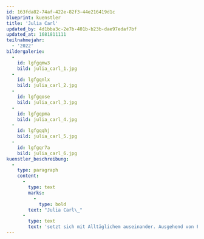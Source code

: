 ```yaml
---
id: 163fda82-74af-422e-82f3-44e216419d1c
blueprint: kuenstler
title: 'Julia Carl'
updated_by: 4d1bba3c-2e7b-401b-b23b-dae97edaf7bf
updated_at: 1681811111
teilnahmejahr:
  - '2022'
bildergalerie:
  -
    id: lgfgqmw3
    bild: julia_carl_1.jpg
  -
    id: lgfgqnlx
    bild: julia_carl_2.jpg
  -
    id: lgfgqose
    bild: julia_carl_3.jpg
  -
    id: lgfgqpma
    bild: julia_carl_4.jpg
  -
    id: lgfgqqhj
    bild: julia_carl_5.jpg
  -
    id: lgfgqr7a
    bild: julia_carl_6.jpg
kuenstler_beschreibung:
  -
    type: paragraph
    content:
      -
        type: text
        marks:
          -
            type: bold
        text: "Julia Carl\_"
      -
        type: text
        text: 'setzt sich mit Alltäglichem auseinander. Ausgehend von Fotografien oder Inspirationen aus dem persönlichen Umfeld arbeitet die Künstlerin die Besonderheit ihrer Motive heraus. Dabei kommt dem Spiel mit Form, Fläche und Farbe besondere Bedeutung zu.'
---
```

